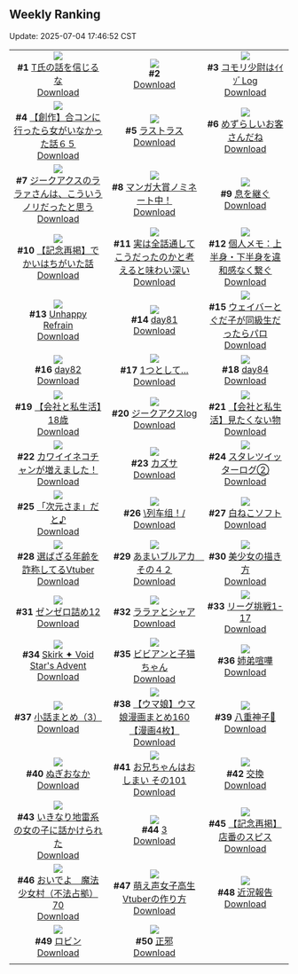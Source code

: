 ## Weekly Ranking
Update: 2025-07-04 17:46:52 CST

|      |      |      |
| :----: | :----: | :----: |
| ![](https://i.pixiv.re/c/240x480/img-master/img/2025/06/28/16/57/10/132067611_p0_master1200.jpg)<br>**#1** [T氏の話を信じるな](https://www.pixiv.net/artworks/132067611)<br>[Download](https://i.pixiv.re/img-original/img/2025/06/28/16/57/10/132067611_p0.jpg) | ![](https://s.pximg.net/common/images/limit_unviewable_s.png)<br>**#2** [](https://www.pixiv.net/artworks/132022678)<br>[Download](https://s.pximg.net/common/images/limit_unviewable_s.png) | ![](https://i.pixiv.re/c/240x480/img-master/img/2025/06/28/00/14/06/132045356_p0_master1200.jpg)<br>**#3** [コモリ少尉はｲｲｿﾞLog](https://www.pixiv.net/artworks/132045356)<br>[Download](https://i.pixiv.re/img-original/img/2025/06/28/00/14/06/132045356_p0.jpg) |
| ![](https://i.pixiv.re/c/240x480/img-master/img/2025/06/27/00/40/32/132010747_p0_master1200.jpg)<br>**#4** [【創作】合コンに行ったら女がいなかった話６５](https://www.pixiv.net/artworks/132010747)<br>[Download](https://i.pixiv.re/img-original/img/2025/06/27/00/40/32/132010747_p0.png) | ![](https://i.pixiv.re/c/240x480/img-master/img/2025/06/28/00/00/15/132044380_p0_master1200.jpg)<br>**#5** [ラストラス](https://www.pixiv.net/artworks/132044380)<br>[Download](https://i.pixiv.re/img-original/img/2025/06/28/00/00/15/132044380_p0.png) | ![](https://i.pixiv.re/c/240x480/img-master/img/2025/06/27/07/30/02/132018020_p0_master1200.jpg)<br>**#6** [めずらしいお客さんだね](https://www.pixiv.net/artworks/132018020)<br>[Download](https://i.pixiv.re/img-original/img/2025/06/27/07/30/02/132018020_p0.jpg) |
| ![](https://i.pixiv.re/c/240x480/img-master/img/2025/06/28/08/26/42/132055346_p0_master1200.jpg)<br>**#7** [ジークアクスのララァさんは、こういうノリだったと思う](https://www.pixiv.net/artworks/132055346)<br>[Download](https://i.pixiv.re/img-original/img/2025/06/28/08/26/42/132055346_p0.jpg) | ![](https://i.pixiv.re/c/240x480/img-master/img/2025/06/28/12/10/25/132060174_p0_master1200.jpg)<br>**#8** [マンガ大賞ノミネート中！](https://www.pixiv.net/artworks/132060174)<br>[Download](https://i.pixiv.re/img-original/img/2025/06/28/12/10/25/132060174_p0.jpg) | ![](https://i.pixiv.re/c/240x480/img-master/img/2025/06/27/00/02/44/132009237_p0_master1200.jpg)<br>**#9** [息を継ぐ](https://www.pixiv.net/artworks/132009237)<br>[Download](https://i.pixiv.re/img-original/img/2025/06/27/00/02/44/132009237_p0.png) |
| ![](https://i.pixiv.re/c/240x480/img-master/img/2025/06/28/20/28/49/132075100_p0_master1200.jpg)<br>**#10** [【記念再掲】でかいはちがいた話](https://www.pixiv.net/artworks/132075100)<br>[Download](https://i.pixiv.re/img-original/img/2025/06/28/20/28/49/132075100_p0.jpg) | ![](https://i.pixiv.re/c/240x480/img-master/img/2025/06/27/00/00/26/132008902_p0_master1200.jpg)<br>**#11** [実は全話通してこうだったのかと考えると味わい深い](https://www.pixiv.net/artworks/132008902)<br>[Download](https://i.pixiv.re/img-original/img/2025/06/27/00/00/26/132008902_p0.jpg) | ![](https://i.pixiv.re/c/240x480/img-master/img/2025/06/28/06/00/09/132052850_p0_master1200.jpg)<br>**#12** [個人メモ：上半身・下半身を違和感なく繋ぐ](https://www.pixiv.net/artworks/132052850)<br>[Download](https://i.pixiv.re/img-original/img/2025/06/28/06/00/09/132052850_p0.jpg) |
| ![](https://i.pixiv.re/c/240x480/img-master/img/2025/06/27/19/49/35/132033764_p0_master1200.jpg)<br>**#13** [Unhappy Refrain](https://www.pixiv.net/artworks/132033764)<br>[Download](https://i.pixiv.re/img-original/img/2025/06/27/19/49/35/132033764_p0.jpg) | ![](https://i.pixiv.re/c/240x480/img-master/img/2025/06/28/00/59/31/132047079_p0_master1200.jpg)<br>**#14** [day81](https://www.pixiv.net/artworks/132047079)<br>[Download](https://i.pixiv.re/img-original/img/2025/06/28/00/59/31/132047079_p0.jpg) | ![](https://i.pixiv.re/c/240x480/img-master/img/2025/06/27/23/07/16/132042231_p0_master1200.jpg)<br>**#15** [ウェイバーとぐだ子が同級生だったらパロ](https://www.pixiv.net/artworks/132042231)<br>[Download](https://i.pixiv.re/img-original/img/2025/06/27/23/07/16/132042231_p0.jpg) |
| ![](https://i.pixiv.re/c/240x480/img-master/img/2025/06/28/01/01/05/132047225_p0_master1200.jpg)<br>**#16** [day82](https://www.pixiv.net/artworks/132047225)<br>[Download](https://i.pixiv.re/img-original/img/2025/06/28/01/01/05/132047225_p0.jpg) | ![](https://i.pixiv.re/c/240x480/img-master/img/2025/06/28/21/20/15/132077340_p0_master1200.jpg)<br>**#17** [1つとして…](https://www.pixiv.net/artworks/132077340)<br>[Download](https://i.pixiv.re/img-original/img/2025/06/28/21/20/15/132077340_p0.png) | ![](https://i.pixiv.re/c/240x480/img-master/img/2025/06/28/01/03/50/132047309_p0_master1200.jpg)<br>**#18** [day84](https://www.pixiv.net/artworks/132047309)<br>[Download](https://i.pixiv.re/img-original/img/2025/06/28/01/03/50/132047309_p0.jpg) |
| ![](https://i.pixiv.re/c/240x480/img-master/img/2025/06/29/12/00/07/132100805_p0_master1200.jpg)<br>**#19** [【会社と私生活】18歳](https://www.pixiv.net/artworks/132100805)<br>[Download](https://i.pixiv.re/img-original/img/2025/06/29/12/00/07/132100805_p0.jpg) | ![](https://i.pixiv.re/c/240x480/img-master/img/2025/06/27/19/18/04/132032694_p0_master1200.jpg)<br>**#20** [ジークアクスlog](https://www.pixiv.net/artworks/132032694)<br>[Download](https://i.pixiv.re/img-original/img/2025/06/27/19/18/04/132032694_p0.png) | ![](https://i.pixiv.re/c/240x480/img-master/img/2025/06/27/12/00/14/132022240_p0_master1200.jpg)<br>**#21** [【会社と私生活】見たくない物](https://www.pixiv.net/artworks/132022240)<br>[Download](https://i.pixiv.re/img-original/img/2025/06/27/12/00/14/132022240_p0.jpg) |
| ![](https://i.pixiv.re/c/240x480/img-master/img/2025/06/29/00/00/15/132084515_p0_master1200.jpg)<br>**#22** [カワイイネコチャンが増えました！](https://www.pixiv.net/artworks/132084515)<br>[Download](https://i.pixiv.re/img-original/img/2025/06/29/00/00/15/132084515_p0.jpg) | ![](https://i.pixiv.re/c/240x480/img-master/img/2025/06/27/00/00/14/132008835_p0_master1200.jpg)<br>**#23** [カズサ](https://www.pixiv.net/artworks/132008835)<br>[Download](https://i.pixiv.re/img-original/img/2025/06/27/00/00/14/132008835_p0.jpg) | ![](https://i.pixiv.re/c/240x480/img-master/img/2025/07/03/14/38/20/132080590_p0_master1200.jpg)<br>**#24** [スタレツイッターログ②](https://www.pixiv.net/artworks/132080590)<br>[Download](https://i.pixiv.re/img-original/img/2025/07/03/14/38/20/132080590_p0.png) |
| ![](https://i.pixiv.re/c/240x480/img-master/img/2025/06/28/00/11/43/132045240_p0_master1200.jpg)<br>**#25** [「次元さま」だと♪](https://www.pixiv.net/artworks/132045240)<br>[Download](https://i.pixiv.re/img-original/img/2025/06/28/00/11/43/132045240_p0.jpg) | ![](https://i.pixiv.re/c/240x480/img-master/img/2025/06/28/00/23/54/132045785_p0_master1200.jpg)<br>**#26** [\列车组！/](https://www.pixiv.net/artworks/132045785)<br>[Download](https://i.pixiv.re/img-original/img/2025/06/28/00/23/54/132045785_p0.jpg) | ![](https://i.pixiv.re/c/240x480/img-master/img/2025/06/29/20/30/02/132117949_p0_master1200.jpg)<br>**#27** [白ねこソフト](https://www.pixiv.net/artworks/132117949)<br>[Download](https://i.pixiv.re/img-original/img/2025/06/29/20/30/02/132117949_p0.png) |
| ![](https://i.pixiv.re/c/240x480/img-master/img/2025/06/28/21/01/31/132076638_p0_master1200.jpg)<br>**#28** [選ばざる年齢を詐称してるVtuber](https://www.pixiv.net/artworks/132076638)<br>[Download](https://i.pixiv.re/img-original/img/2025/06/28/21/01/31/132076638_p0.png) | ![](https://i.pixiv.re/c/240x480/img-master/img/2025/06/28/00/00/12/132044352_p0_master1200.jpg)<br>**#29** [あまいブルアカ　その４２](https://www.pixiv.net/artworks/132044352)<br>[Download](https://i.pixiv.re/img-original/img/2025/06/28/00/00/12/132044352_p0.png) | ![](https://i.pixiv.re/c/240x480/img-master/img/2025/06/28/18/00/00/132069402_p0_master1200.jpg)<br>**#30** [美少女の描き方](https://www.pixiv.net/artworks/132069402)<br>[Download](https://i.pixiv.re/img-original/img/2025/06/28/18/00/00/132069402_p0.png) |
| ![](https://i.pixiv.re/c/240x480/img-master/img/2025/06/27/21/09/18/132037285_p0_master1200.jpg)<br>**#31** [ゼンゼロ詰め12](https://www.pixiv.net/artworks/132037285)<br>[Download](https://i.pixiv.re/img-original/img/2025/06/27/21/09/18/132037285_p0.jpg) | ![](https://i.pixiv.re/c/240x480/img-master/img/2025/06/28/18/56/35/132071452_p0_master1200.jpg)<br>**#32** [ララァとシャア](https://www.pixiv.net/artworks/132071452)<br>[Download](https://i.pixiv.re/img-original/img/2025/06/28/18/56/35/132071452_p0.jpg) | ![](https://i.pixiv.re/c/240x480/img-master/img/2025/06/28/19/22/26/132072508_p0_master1200.jpg)<br>**#33** [リーグ挑戦1-17](https://www.pixiv.net/artworks/132072508)<br>[Download](https://i.pixiv.re/img-original/img/2025/06/28/19/22/26/132072508_p0.png) |
| ![](https://i.pixiv.re/c/240x480/img-master/img/2025/06/27/18/24/43/132030895_p0_master1200.jpg)<br>**#34** [Skirk ✦  Void Star's Advent](https://www.pixiv.net/artworks/132030895)<br>[Download](https://i.pixiv.re/img-original/img/2025/06/27/18/24/43/132030895_p0.jpg) | ![](https://i.pixiv.re/c/240x480/img-master/img/2025/06/28/00/00/14/132044368_p0_master1200.jpg)<br>**#35** [ビビアンと子猫ちゃん](https://www.pixiv.net/artworks/132044368)<br>[Download](https://i.pixiv.re/img-original/img/2025/06/28/00/00/14/132044368_p0.png) | ![](https://i.pixiv.re/c/240x480/img-master/img/2025/06/28/23/48/16/132083867_p0_master1200.jpg)<br>**#36** [姉弟喧嘩](https://www.pixiv.net/artworks/132083867)<br>[Download](https://i.pixiv.re/img-original/img/2025/06/28/23/48/16/132083867_p0.png) |
| ![](https://i.pixiv.re/c/240x480/img-master/img/2025/06/29/21/41/49/132121492_p0_master1200.jpg)<br>**#37** [小話まとめ（3）](https://www.pixiv.net/artworks/132121492)<br>[Download](https://i.pixiv.re/img-original/img/2025/06/29/21/41/49/132121492_p0.jpg) | ![](https://i.pixiv.re/c/240x480/img-master/img/2025/06/27/07/30/04/132018031_p0_master1200.jpg)<br>**#38** [【ウマ娘】ウマ娘漫画まとめ160【漫画4枚】](https://www.pixiv.net/artworks/132018031)<br>[Download](https://i.pixiv.re/img-original/img/2025/06/27/07/30/04/132018031_p0.jpg) | ![](https://i.pixiv.re/c/240x480/img-master/img/2025/06/28/01/02/21/132047273_p0_master1200.jpg)<br>**#39** [八重神子🎨](https://www.pixiv.net/artworks/132047273)<br>[Download](https://i.pixiv.re/img-original/img/2025/06/28/01/02/21/132047273_p0.jpg) |
| ![](https://i.pixiv.re/c/240x480/img-master/img/2025/06/28/18/35/29/132070792_p0_master1200.jpg)<br>**#40** [ぬぎおなか](https://www.pixiv.net/artworks/132070792)<br>[Download](https://i.pixiv.re/img-original/img/2025/06/28/18/35/29/132070792_p0.jpg) | ![](https://i.pixiv.re/c/240x480/img-master/img/2025/06/28/11/08/40/132058634_p0_master1200.jpg)<br>**#41** [お兄ちゃんはおしまい その101](https://www.pixiv.net/artworks/132058634)<br>[Download](https://i.pixiv.re/img-original/img/2025/06/28/11/08/40/132058634_p0.png) | ![](https://i.pixiv.re/c/240x480/img-master/img/2025/06/28/20/14/51/132074583_p0_master1200.jpg)<br>**#42** [交換](https://www.pixiv.net/artworks/132074583)<br>[Download](https://i.pixiv.re/img-original/img/2025/06/28/20/14/51/132074583_p0.png) |
| ![](https://i.pixiv.re/c/240x480/img-master/img/2025/06/27/17/00/16/132028270_p0_master1200.jpg)<br>**#43** [いきなり地雷系の女の子に話かけられた](https://www.pixiv.net/artworks/132028270)<br>[Download](https://i.pixiv.re/img-original/img/2025/06/27/17/00/16/132028270_p0.jpg) | ![](https://i.pixiv.re/c/240x480/img-master/img/2025/06/28/18/57/37/132071477_p0_master1200.jpg)<br>**#44** [3](https://www.pixiv.net/artworks/132071477)<br>[Download](https://i.pixiv.re/img-original/img/2025/06/28/18/57/37/132071477_p0.jpg) | ![](https://i.pixiv.re/c/240x480/img-master/img/2025/06/28/20/23/26/132074893_p0_master1200.jpg)<br>**#45** [【記念再掲】店番のスピス](https://www.pixiv.net/artworks/132074893)<br>[Download](https://i.pixiv.re/img-original/img/2025/06/28/20/23/26/132074893_p0.jpg) |
| ![](https://i.pixiv.re/c/240x480/img-master/img/2025/06/28/12/49/26/132061092_p0_master1200.jpg)<br>**#46** [おいでよ　魔法少女村（不法占拠）70](https://www.pixiv.net/artworks/132061092)<br>[Download](https://i.pixiv.re/img-original/img/2025/06/28/12/49/26/132061092_p0.png) | ![](https://i.pixiv.re/c/240x480/img-master/img/2025/06/27/21/12/21/132037392_p0_master1200.jpg)<br>**#47** [萌え声女子高生Vtuberの作り方](https://www.pixiv.net/artworks/132037392)<br>[Download](https://i.pixiv.re/img-original/img/2025/06/27/21/12/21/132037392_p0.jpg) | ![](https://i.pixiv.re/c/240x480/img-master/img/2025/06/27/12/27/46/132022920_p0_master1200.jpg)<br>**#48** [近況報告](https://www.pixiv.net/artworks/132022920)<br>[Download](https://i.pixiv.re/img-original/img/2025/06/27/12/27/46/132022920_p0.jpg) |
| ![](https://i.pixiv.re/c/240x480/img-master/img/2025/06/28/20/10/36/132074452_p0_master1200.jpg)<br>**#49** [ロビン](https://www.pixiv.net/artworks/132074452)<br>[Download](https://i.pixiv.re/img-original/img/2025/06/28/20/10/36/132074452_p0.jpg) | ![](https://i.pixiv.re/c/240x480/img-master/img/2025/06/28/00/54/58/132046934_p0_master1200.jpg)<br>**#50** [正邪](https://www.pixiv.net/artworks/132046934)<br>[Download](https://i.pixiv.re/img-original/img/2025/06/28/00/54/58/132046934_p0.jpg) |
|      |
